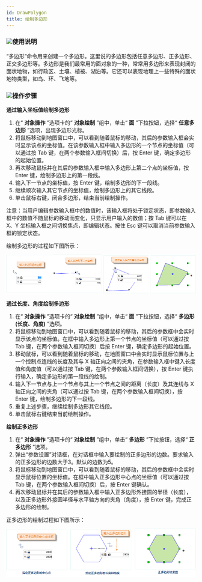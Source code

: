 ```yaml
---
id: DrawPolygon
title: 绘制多边形  
---  
```

### ![](../../../img/read.gif)使用说明

“多边形”命令用来创建一个多边形。这里说的多边形包括任意多边形、正多边形、正交多边形等。多边形是我们最常用的面对象的一种，常常用多边形来表现封闭的面状地物，如行政区、土壤、植被、湖泊等。它还可以表现地理上一些特殊的面状地物类型，如岛、环、飞地等。

### ![](../../../img/read.gif)操作步骤

**通过输入坐标值绘制多边形**

1. 在“ **对象操作** ”选项卡的“ **对象绘制** ”组中，单击“ **面** ”下拉按钮，选择“ **任意多边形** ”选项，出现多边形光标。
2. 将鼠标移动到地图窗口中，可以看到随着鼠标的移动，其后的参数输入框会实时显示该点的坐标值。在该参数输入框中输入多边形的一个节点的坐标值（可以通过按 Tab 键，在两个参数输入框间切换）后，按 Enter 键，确定多边形的起始位置。
3. 再次移动鼠标并在其后的参数输入框中输入多边形上第二个点的坐标值，按 Enter 键，绘制多边形上的第一段线。
4. 输入下一节点的坐标值，按 Enter 键，绘制多边形的下一段线。
5. 继续顺次输入其它节点的坐标值，绘制多边形上的其它线段。
6. 单击鼠标右键，闭合多边形，结束当前绘制操作。 

注意：当用户编辑参数输入框中的数值时，该输入框将处于锁定状态，即参数输入框中的数值不随鼠标的移动而变化，只显示用户输入的数值；按 Tab 键可以在 X、Y
坐标输入框之间切换焦点，即编辑状态。按住 Esc 键可以取消当前参数输入框的锁定状态。

绘制多边形的过程如下图所示：

![](img/polygon1.png)

**通过长度、角度绘制多边形**

1. 在“ **对象操作** ”选项卡的“ **对象绘制** ”组中，单击“ **面** ”下拉按钮，选择“ **多边形(长度、角度)** ”选项。
2. 将鼠标移动到地图窗口中，可以看到随着鼠标的移动，其后的参数框中会实时显示该点的坐标值。在框中输入多边形上第一个节点的坐标值（可以通过按 Tab 键，在两个参数输入框间切换）后按 Enter 键，确定多边形的起始位置。
3. 移动鼠标，可以看到随着鼠标的移动，在地图窗口中会实时显示鼠标位置与上一个控制点连线的长度及其与 X 轴正向之间的夹角，在参数输入框中键入长度值和角度值（可以通过按 Tab 键，在两个参数输入框间切换），按 Enter 键执行输入，确定多边形的第一段线的绘制。
4. 输入下一节点与上一个节点与其上一个节点之间的距离（长度）及其连线与 X 轴正向之间的夹角（可以通过按 Tab 键，在两个参数输入框间切换），按 Enter 键，绘制多边形的下一段线。
5. 重复上述步骤，继续绘制多边形其它线段。
6. 单击鼠标右键结束当前绘制操作。

**绘制正多边形**

1. 在“ **对象操作** ”选项卡的“ **对象绘制** ”组中，单击“ **多边形** ”下拉按钮，选择“ **正多边形** ”选项。
2. 弹出“参数设置”对话框，在对话框中输入要绘制的正多边形的边数。要求输入的正多边形的边数大于3。默认的边数为5。
3. 将鼠标移动到地图窗口中，可以看到随着鼠标的移动，其后的参数框中会实时显示鼠标位置的坐标值。在框中输入正多边形中心点的坐标值（可以通过按 Tab 键，在两个参数输入框间切换）后，按 Enter 键确认。
4. 再次移动鼠标并在其后的参数输入框中输入正多边形外接圆的半径（长度），以及正多边形外接圆半径与水平轴方向的夹角（角度），按 Enter 键，完成正多边形的绘制。

正多边形的绘制过程如下图所示：

![](img/RegularPNG1.png) 



